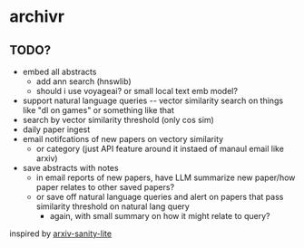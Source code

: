 # archivr

## TODO?

- embed all abstracts
  - add ann search (hnswlib)
  - should i use voyageai? or small local text emb model?
- support natural language queries -- vector similarity search on things like "dl on games" or something like that
- search by vector similarity threshold (only cos sim)
- daily paper ingest
- email notifcations of new papers on vectory similarity
  - or category (just API feature around it instaed of manaul email like arxiv)
- save abstracts with notes
  - in email reports of new papers, have LLM summarize new paper/how paper relates to other saved papers?
  - or save off natural language queries and alert on papers that pass similarity threshold on natural lang query
    - again, with small summary on how it might relate to query?

inspired by [arxiv-sanity-lite](https://github.com/karpathy/arxiv-sanity-lite)
